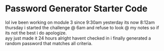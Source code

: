 # Password Generator Starter Code
lol ive been working on module 3 since 9:30am yesterday
its now 8:12am thursday
i started the challenge @ 6am and refuse to look @ my notes so if its not the best i do apologize.\
ayy just made it 24 hours
alright havent checked in i finally generated a random password that matches all criteria.